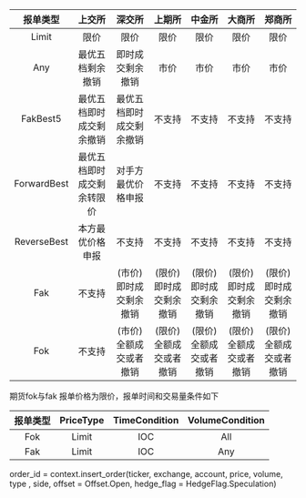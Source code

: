 | 报单类型 |  上交所  |  深交所  | 上期所 |  中金所  |  大商所  |  郑商所  |
| :----: | :----: | :----: | :----: | :----: | :----: | :----: |
| Limit |限价|限价|限价|限价|限价|限价|
| Any |最优五档剩余撤销|即时成交剩余撤销|市价|市价|市价|市价|
| FakBest5 |最优五档即时成交剩余撤销|最优五档即时成交剩余撤销|不支持|不支持|不支持|不支持|
| ForwardBest |最优五档即时成交剩余转限价|对手方最优价格申报|不支持|不支持|不支持|不支持|
| ReverseBest |本方最优价格申报|不支持|不支持|不支持|不支持|不支持|
| Fak |不支持|(市价)即时成交剩余撤销|(限价)即时成交剩余撤销|(限价)即时成交剩余撤销|(限价)即时成交剩余撤销|(限价)即时成交剩余撤销|
| Fok |不支持|(市价)全额成交或者撤销|(限价)全额成交或者撤销|(限价)全额成交或者撤销|(限价)全额成交或者撤销|(限价)全额成交或者撤销|

期货fok与fak
报单价格为限价，报单时间和交易量条件如下

| 报单类型 | PriceType  |  TimeCondition  |  VolumeCondition  |
| :----: | :----: | :----: | :----: |
| Fok |Limit|IOC|All|
| Fak |Limit|IOC|Any|

order_id = context.insert_order(ticker, exchange, account, price, volume, type , side, offset = Offset.Open, hedge_flag = HedgeFlag.Speculation)

